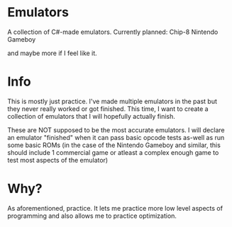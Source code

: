 # Emulators
A collection of C#-made emulators. Currently planned:
Chip-8
Nintendo Gameboy

and maybe more if I feel like it.

# Info
This is mostly just practice. I've made multiple emulators in the past but they never really worked or got finished. This time, I want to create a collection of emulators that I will hopefully actually finish.

These are NOT supposed to be the most accurate emulators. I will declare an emulator "finished" when it can pass basic opcode tests as-well as run some basic ROMs (in the case of the Nintendo Gameboy and similar, this should include 1 commercial game or atleast a complex enough game to test most aspects of the emulator)

# Why?
As aforementioned, practice. It lets me practice more low level aspects of programming and also allows me to practice optimization.